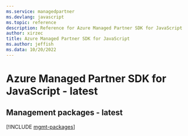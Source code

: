 ```yaml
---
ms.service: managedpartner
ms.devlang: javascript
ms.topic: reference
description: Reference for Azure Managed Partner SDK for JavaScript
author: xirzec
title: Azure Managed Partner SDK for JavaScript
ms.author: jeffish
ms.data: 10/20/2022
---
```

# Azure Managed Partner SDK for JavaScript - latest

## Management packages - latest
[!INCLUDE [mgmt-packages](managed-partner-mgmt-index.md)]
